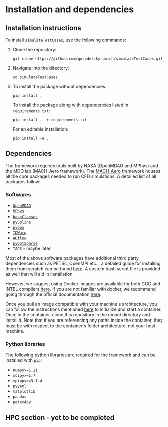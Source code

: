 # Installation and dependencies

## Installation instructions
To install `simulateTestCases`, use the following commands:

1. Clone the repository:

    ```
    git clone https://github.com/gorodetsky-umich/simulateTestCases.git
    ```

2. Navigate into the directory:

    ```
    cd simulateTestCases
    ```

3. To install the package without dependencies:

    ```
    pip install .
    ```

    To install the package along with dependencies listed in `requirements.txt`:

    ```
    pip install . -r requirements.txt
    ```

    For an editable installation:
    
    ```
    pip install -e .
    ```
## Dependencies
The framework requires tools built by NASA (OpenMDAO and MPhys) and the MDO lab (MACH-Aero framework). The [MACH-Aero](https://mdolab-mach-aero.readthedocs-hosted.com/en/latest/index.html) framework houses all the core packages needed to run CFD simulations. A detailed list of all packages follow:

### Softwares
- [`OpenMDAO`](https://github.com/OpenMDAO/OpenMDAO)
- [`MPhys`](https://github.com/OpenMDAO/mphys)
- [`baseClasses`](https://github.com/mdolab/baseclasses)
- [`pySpline`](https://github.com/mdolab/pyspline)
- [`pyGeo`](https://github.com/mdolab/pygeo)
- [`IDWarp`](https://github.com/mdolab/idwarp)
- [`ADflow`](https://github.com/mdolab/adflow)
- [`pyOptSparse`](https://github.com/mdolab/pyoptsparse)
- `TACS` - maybe later

Most of the above software packages have additional third party dependencies such as PETSc, OpenMPI etc.., a detailed guide for installing them from scratch can be found [here](https://mdolab-mach-aero.readthedocs-hosted.com/en/latest/installInstructions/installFromScratch.html). A custom bash script file is provided as well that will aid in installation.

However, we suggest using Docker. Images are available for both GCC and INTEL compilers [here](https://mdolab-mach-aero.readthedocs-hosted.com/en/latest/installInstructions/dockerInstructions.html#). If you are not familiar with docker, we recommend going through the official documentation [here](https://docs.docker.com/).

Once you pull an image compatible with your machine's architecture, you can follow the instructions mentioned [here](https://mdolab-mach-aero.readthedocs-hosted.com/en/latest/installInstructions/dockerInstructions.html#) to initialize and start a container. Once in the container, clone this repository in the mount directory and install it. Note that if you are referencing any paths inside the container, they must be with respect to the container's folder architecture, not your host machine.

### Python libraries
The following python libraries are required for the framework and can be installed with `pip`:

- `numpy>=1.21`
- `scipy>=1.7`
- `mpi4py>=3.1.4`
- `pyyaml`
- `matplotlib`
- `pandas`
- `petsc4py`

## HPC section - yet to be completed
